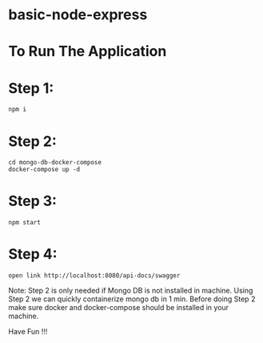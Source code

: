 # basic-node-express

# To Run The Application

# Step 1:
    npm i
# Step 2:
    cd mongo-db-docker-compose
    docker-compose up -d
# Step 3:
    npm start
# Step 4:
    open link http://localhost:8080/api-docs/swagger

Note: Step 2 is only needed if Mongo DB is not installed in machine. Using Step 2 we can quickly containerize mongo db in 1 min.
      Before doing Step 2 make sure docker and docker-compose should be installed in your machine.

Have Fun !!!
